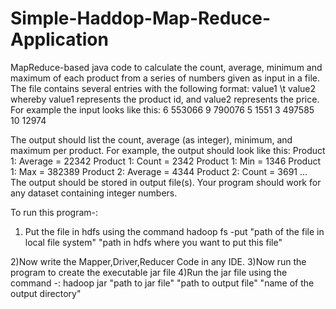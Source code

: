 # Simple-Haddop-Map-Reduce-Application
MapReduce-based java code to calculate the count,
average, minimum and maximum of each product from a series of numbers given as
input in a file. The file contains several entries with the following format: value1 \t
value2 whereby value1 represents the product id, and value2 represents the price. For
example the input looks like this:
6 553066
9 790076
5 1551
3 497585
10 12974

The output should list the count, average (as integer), minimum, and maximum per
product. For example, the output should look like this:
Product 1: Average = 22342
Product 1: Count = 2342
Product 1: Min = 1346
Product 1: Max = 382389
Product 2: Average = 4344
Product 2: Count = 3691
...
The output should be stored in output file(s). Your program should work for any dataset
containing integer numbers.


To run this program-:
1) Put the file in hdfs using the command 
    hadoop fs -put "path of the file in local file system" "path in hdfs where you want to put this file"

2)Now write the Mapper,Driver,Reducer Code in any IDE.
3)Now run the program to create the executable jar file
4)Run the jar file using the command -:
    hadoop jar "path to jar file" "path to output file" "name of the output directory"

